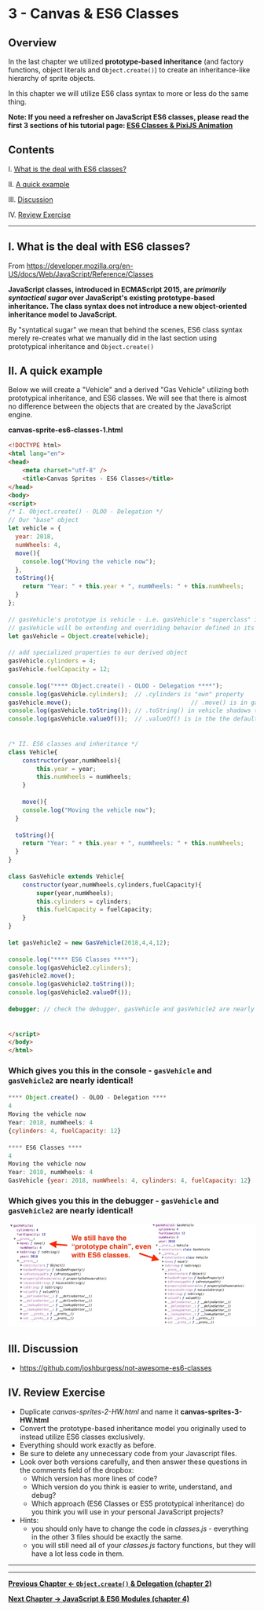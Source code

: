 # 3 - Canvas & ES6 Classes

## Overview
In the last chapter we utilized **prototype-based inheritance** (and factory functions,  object literals and `Object.create()`) to create an inheritance-like hierarchy of sprite objects.

In this chapter we will utilize ES6 class syntax to more or less do the same thing.

**Note: If you need a refresher on JavaScript ES6 classes, please read the first 3 sections of his tutorial page: [ES6 Classes & PixiJS Animation](pixi-js-2.md)**

## Contents
<!--- Local Navigation --->
I. [What is the deal with ES6 classes?](#section1)

II. [A quick example](#section2)

III. [Discussion](#section3)

IV. [Review Exercise](#section4)

<hr>

## I. <a id="section1">What is the deal with ES6 classes?

From https://developer.mozilla.org/en-US/docs/Web/JavaScript/Reference/Classes

**JavaScript classes, introduced in ECMAScript 2015, are *primarily syntactical sugar* over JavaScript's existing prototype-based inheritance. The class syntax does not introduce a new object-oriented inheritance model to JavaScript.**

By "syntatical sugar" we mean that behind the scenes, ES6 class syntax merely re-creates what we manually did in the last section using prototypical inheritance and `Object.create()`

## II. <a id="section2">A quick example
	
Below we will create a "Vehicle" and a derived "Gas Vehicle" utilizing both prototypical inheritance, and ES6 classes. We will see that there is almost no difference between the objects that are created by the JavaScript engine.
 
**canvas-sprite-es6-classes-1.html**

```html
<!DOCTYPE html>
<html lang="en">
<head>
	<meta charset="utf-8" />
	<title>Canvas Sprites - ES6 Classes</title>
</head>
<body>
<script>
/* I. Object.create() - OLOO - Delegation */
// Our "base" object
let vehicle = {
  year: 2018,
  numWheels: 4,
  move(){
    console.log("Moving the vehicle now");
  },
  toString(){
  	return "Year: " + this.year + ", numWheels: " + this.numWheels;
  }
};

// gasVehicle's prototype is vehicle - i.e. gasVehicle's "superclass" is vehicle
// gasVehicle will be extending and overriding behavior defined in its prototype objects
let gasVehicle = Object.create(vehicle);
	
// add specialized properties to our derived object
gasVehicle.cylinders = 4;
gasVehicle.fuelCapacity = 12;

console.log("**** Object.create() - OLOO - Delegation ****");
console.log(gasVehicle.cylinders); 	// .cylinders is "own" property
gasVehicle.move(); 									// .move() is in gasVehicle's prototype (i.e. `vehicle`)
console.log(gasVehicle.toString()); // .toString() in vehicle shadows toString() in the default prototype object
console.log(gasVehicle.valueOf()); 	// .valueOf() is in the the default prototype object


/* II. ES6 classes and inheritance */
class Vehicle{
	constructor(year,numWheels){
		this.year = year;
		this.numWheels = numWheels;
	}
	
	move(){
    console.log("Moving the vehicle now");
  }
  
  toString(){
  	return "Year: " + this.year + ", numWheels: " + this.numWheels;
  }
}

class GasVehicle extends Vehicle{
	constructor(year,numWheels,cylinders,fuelCapacity){
		super(year,numWheels);
		this.cylinders = cylinders;
		this.fuelCapacity = fuelCapacity;
	}
}

let gasVehicle2 = new GasVehicle(2018,4,4,12);

console.log("**** ES6 Classes ****");
console.log(gasVehicle2.cylinders); 
gasVehicle2.move(); 									
console.log(gasVehicle2.toString()); 
console.log(gasVehicle2.valueOf()); 

debugger; // check the debugger, gasVehicle and gasVehicle2 are nearly identical!


</script>
</body>
</html>
```

### Which gives you this in the console - `gasVehicle` and `gasVehicle2` are nearly identical!

```javascript
**** Object.create() - OLOO - Delegation ****
4
Moving the vehicle now
Year: 2018, numWheels: 4
{cylinders: 4, fuelCapacity: 12}

**** ES6 Classes ****
4
Moving the vehicle now
Year: 2018, numWheels: 4
GasVehicle {year: 2018, numWheels: 4, cylinders: 4, fuelCapacity: 12}
```

### Which gives you this in the debugger - `gasVehicle` and `gasVehicle2` are nearly identical!

![Screenshot](_images/canvas-sprites-es6-classes-1.jpg)


## III. <a id="section3">Discussion

- https://github.com/joshburgess/not-awesome-es6-classes
	
## IV. <a id="section4">Review Exercise
- Duplicate *canvas-sprites-2-HW.html* and name it **canvas-sprites-3-HW.html**
- Convert the prototype-based inheritance model you originally used to instead utilize ES6 classes exclusively.
- Everything should work exactly as before.
- Be sure to delete any unnecessary code from your Javascript files.
- Look over both versions carefully, and then answer these questions in the comments field of the dropbox:
    - Which version has more lines of code?
    - Which version do you think is easier to write, understand, and debug? 
    - Which approach (ES6 Classes or ES5 prototypical inheritance) do you think you will use in your personal JavaScript projects?
- Hints:
    - you should only have to change the code in *classes.js* - everything in the other 3 files should be exactly the same.
    - you will still need all of your *classes.js* factory functions, but they will have a lot less code in them.

<hr><hr>

**[Previous Chapter <- `Object.create()` & Delegation (chapter 2)](canvas-sprites-2.md)**

**[Next Chapter -> JavaScript & ES6 Modules (chapter 4)](canvas-sprites-4.md)**
  
 
